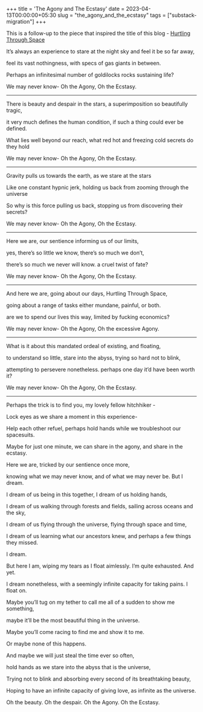 +++
title = 'The Agony and The Ecstasy'
date = 2023-04-13T00:00:00+05:30
slug = "the_agony_and_the_ecstasy"
tags = ["substack-migration"]
+++

This is a follow-up to the piece that inspired the title of this blog - [Hurtling Through Space](hurtling_through_space)

It’s always an experience to stare at the night sky and feel it be so far away,

feel its vast nothingness, with specs of gas giants in between.

Perhaps an infinitesimal number of goldilocks rocks sustaining life?

We may never know- Oh the Agony, Oh the Ecstasy.

---

There is beauty and despair in the stars, a superimposition so beautifully tragic,

it very much defines the human condition, if such a thing could ever be defined.

What lies well beyond our reach, what red hot and freezing cold secrets do they hold

We may never know- Oh the Agony, Oh the Ecstasy.

---

Gravity pulls us towards the earth, as we stare at the stars

Like one constant hypnic jerk, holding us back from zooming through the universe

So why is this force pulling us back, stopping us from discovering their secrets?

We may never know- Oh the Agony, Oh the Ecstasy.

---

Here we are, our sentience informing us of our limits,

yes, there’s so little we know, there’s so much we don’t,

there’s so much we never will know. a cruel twist of fate?

We may never know- Oh the Agony, Oh the Ecstasy.

---

And here we are, going about our days, Hurtling Through Space,

going about a range of tasks either mundane, painful, or both.

are we to spend our lives this way, limited by fucking economics?

We may never know- Oh the Agony, Oh the excessive Agony.

---

What is it about this mandated ordeal of existing, and floating,

to understand so little, stare into the abyss, trying so hard not to blink,

attempting to persevere nonetheless. perhaps one day it’d have been worth it?

We may never know- Oh the Agony, Oh the Ecstasy.

---

Perhaps the trick is to find you, my lovely fellow hitchhiker -

Lock eyes as we share a moment in this experience-

Help each other refuel, perhaps hold hands while we troubleshoot our spacesuits.

Maybe for just one minute, we can share in the agony, and share in the ecstasy.

Here we are, tricked by our sentience once more,

knowing what we may never know, and of what we may never be. But I dream.

I dream of us being in this together, I dream of us holding hands,

I dream of us walking through forests and fields, sailing across oceans and the sky,

I dream of us flying through the universe, flying through space and time,

I dream of us learning what our ancestors knew, and perhaps a few things they missed.

I dream.

But here I am, wiping my tears as I float aimlessly. I’m quite exhausted. And yet.

I dream nonetheless, with a seemingly infinite capacity for taking pains. I float on.

Maybe you’ll tug on my tether to call me all of a sudden to show me something,

maybe it’ll be the most beautiful thing in the universe.

Maybe you’ll come racing to find me and show it to me.

Or maybe none of this happens.

And maybe we will just steal the time ever so often,

hold hands as we stare into the abyss that is the universe,

Trying not to blink and absorbing every second of its breathtaking beauty,

Hoping to have an infinite capacity of giving love, as infinite as the universe.

Oh the beauty. Oh the despair. Oh the Agony. Oh the Ecstasy.